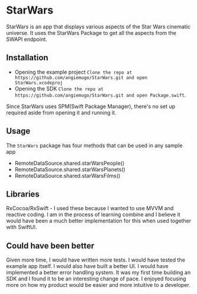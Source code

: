 # StarWars

StarWars is an app that displays various aspects of the Star Wars cinematic universe. It uses the StarWars Package to get all the aspects from the SWAPI endpoint. 

## Installation
- Opening the example project
```Clone the repo at https://github.com/angiemugo/StarWars.git and open StarWars.xcodeproj```
- Opening the SDK 
```Clone the repo at https://github.com/angiemugo/StarWars.git and open Package.swift```. 

Since StarWars uses SPM(Swift Package Manager), there's no set up required aside from opening it and running it. 

## Usage
The `StarWars` package has four methods that can be used in any sample app 
- RemoteDataSource.shared.starWarsPeople()
- RemoteDataSource.shared.starWarsPlanets()
- RemoteDataSource.shared.starWarsFilms()

## Libraries
RxCocoa/RxSwift - I used these because I wanted to use MVVM and reactive coding. I am in the process of learning combine and I believe it would have been a much better implementation for this when used together with SwiftUI. 

## Could have been better 
Given more time, I would have written more tests. I would have tested the example app itself. I would also have built a better UI. I would have implemented a better error handling system. 
It was my first time building an SDK and I found it to be an interesting change of pace. I enjoyed focusing more on how my product would be easier and more intuitive to a developer. 
